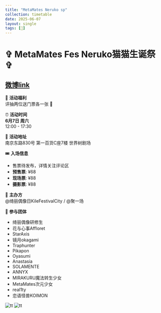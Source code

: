 ```yaml
---
title: "MetaMates Neruko sp"
collection: timetable
date: 2025-06-07
layout: single
tags: [🎂]
---
```


# ✞ MetaMates Fes Neruko猫猫生诞祭 ✞

## [微博link](whttps://weibo.com/7791947226/PufYh2Xmb#comment)

🧱 **活动福利**  
评抽两位送门票各一张 💜

⏰ **活动时间**  
**6月7日 周六**  
12:00 - 17:30  

🏤 **活动地址**  
南京东路830号 第一百货C座7楼 世界树剧场  

🎟 **入场信息**  
- 售票待发布，详情关注评论区  
- **预售票**: ¥68  
- **现场票**: ¥88  
- **摄影票**: ¥88  

📢 **主办方**  
@绮丽偶像日KileFestivalCity / @聚一场  

🎤 **参与团体**  
- 绮丽偶像研修生  
- 花与心事Affloret  
- StarAxis  
- 镜月okagami  
- Traphunter  
- Pikapon  
- Oyasumi  
- Anastasia  
- SOLAMENTE  
- ANNYX  
- MIRAKURU魔法转生少女  
- MetaMates次元少女  
- real1ty  
- 恋语怪兽KOIMON  

![tt](/timetable/2025/06/07/2.jpg)
![tt](/timetable/2025/06/07/1.jpg)